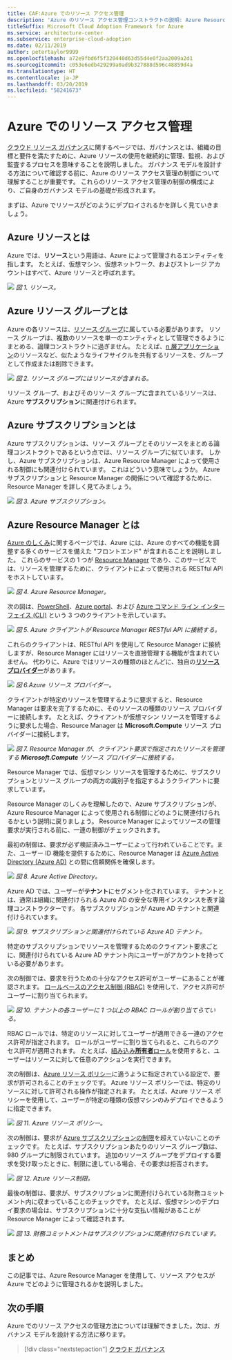 ```yaml
---
title: CAF:Azure でのリソース アクセス管理
description: 'Azure のリソース アクセス管理コンストラクトの説明: Azure Resource Manager、サブスクリプション、リソース グループ、リソース。'
titleSuffix: Microsoft Cloud Adoption Framework for Azure
ms.service: architecture-center
ms.subservice: enterprise-cloud-adoption
ms.date: 02/11/2019
author: petertaylor9999
ms.openlocfilehash: a72e9fbd6f5f320440d63d55d4e0f2aa2009a2d1
ms.sourcegitcommit: c053e6edb429299a0ad9b327888d596c48859d4a
ms.translationtype: HT
ms.contentlocale: ja-JP
ms.lasthandoff: 03/20/2019
ms.locfileid: "58241673"
---
```

# <a name="resource-access-management-in-azure"></a>Azure でのリソース アクセス管理

[クラウド リソース ガバナンス](what-is-governance.md)に関するページでは、ガバナンスとは、組織の目標と要件を満たすために、Azure リソースの使用を継続的に管理、監視、および監査するプロセスを意味することを説明しました。 ガバナンス モデルを設計する方法について確認する前に、Azure のリソース アクセス管理の制御について理解することが重要です。 これらのリソース アクセス管理の制御の構成により、ご自身のガバナンス モデルの基礎が形成されます。

まずは、Azure でリソースがどのようにデプロイされるかを詳しく見ていきましょう。

<!-- markdownlint-disable MD026 -->

## <a name="what-is-an-azure-resource"></a>Azure リソースとは

Azure では、**リソース**という用語は、Azure によって管理されるエンティティを指します。 たとえば、仮想マシン、仮想ネットワーク、およびストレージ アカウントはすべて、Azure リソースと呼ばれます。

![](../_images/governance-1-9.png)
*図 1. リソース。*

## <a name="what-is-an-azure-resource-group"></a>Azure リソース グループとは

Azure の各リソースは、[リソース グループ](/azure/azure-resource-manager/resource-group-overview#resource-groups)に属している必要があります。 リソース グループは、複数のリソースを単一のエンティティとして管理できるようにまとめる、論理コンストラクトに過ぎません。 たとえば、[n 層アプリケーション](/azure/architecture/guide/architecture-styles/n-tier)のリソースなど、似たようなライフサイクルを共有するリソースを、グループとして作成または削除できます。

![](../_images/governance-1-10.png)
*図 2. リソース グループにはリソースが含まれる。*

リソース グループ、およびそのリソース グループに含まれているリソースは、Azure **サブスクリプション**に関連付けられます。

## <a name="what-is-an-azure-subscription"></a>Azure サブスクリプションとは

Azure サブスクリプションは、リソース グループとそのリソースをまとめる論理コンストラクトであるという点では、リソース グループに似ています。 しかし、Azure サブスクリプションは、Azure Resource Manager によって使用される制御にも関連付けられています。 これはどういう意味でしょうか。 Azure サブスクリプションと Resource Manager の関係について確認するために、Resource Manager を詳しく見てみましょう。

![](../_images/governance-1-11.png)
*図 3. Azure サブスクリプション。*

## <a name="what-is-azure-resource-manager"></a>Azure Resource Manager とは

[Azure のしくみ](what-is-azure.md)に関するページでは、Azure には、Azure のすべての機能を調整する多くのサービスを備えた "フロントエンド" が含まれることを説明しました。 これらのサービスの 1 つが [Resource Manager](/azure/azure-resource-manager/) であり、このサービスでは、リソースを管理するために、クライアントによって使用される RESTful API をホストしています。

![](../_images/governance-1-12.png)
*図 4. Azure Resource Manager。*

次の図は、[PowerShell](/powershell/azure/overview)、[Azure portal](https://portal.azure.com)、および [Azure コマンド ライン インターフェイス (CLI)](/cli/azure) という 3 つのクライアントを示しています。

![](../_images/governance-1-13.png)
*図 5. Azure クライアントが Resource Manager RESTful API に接続する。*

これらのクライアントは、RESTful API を使用して Resource Manager に接続しますが、Resource Manager にはリソースを直接管理する機能が含まれていません。 代わりに、Azure ではリソースの種類のほとんどに、独自の[**リソース プロバイダー**](/azure/azure-resource-manager/resource-group-overview#terminology)があります。

![](../_images/governance-1-14.png)
*図 6.Azure リソース プロバイダー。*

クライアントが特定のリソースを管理するように要求すると、Resource Manager は要求を完了するために、そのリソースの種類のリソース プロバイダーに接続します。 たとえば、クライアントが仮想マシン リソースを管理するように要求した場合、Resource Manager は **Microsoft.Compute** リソース プロバイダーに接続します。

![](../_images/governance-1-15.png)
*図 7. Resource Manager が、クライアント要求で指定されたリソースを管理する **Microsoft.Compute** リソース プロバイダーに接続する。*

Resource Manager では、仮想マシン リソースを管理するために、サブスクリプションとリソース グループの両方の識別子を指定するようクライアントに要求しています。

Resource Manager のしくみを理解したので、Azure サブスクリプションが、Azure Resource Manager によって使用される制御にどのように関連付けられるかという説明に戻りましょう。 Resource Manager によってリソースの管理要求が実行される前に、一連の制御がチェックされます。

最初の制御は、要求が必ず検証済みユーザーによって行われていることです。また、ユーザー ID 機能を提供するために、Resource Manager は [Azure Active Directory (Azure AD)](/azure/active-directory/) との間に信頼関係を確保します。

![](../_images/governance-1-16.png)
*図 8. Azure Active Directory。*

Azure AD では、ユーザーが**テナント**にセグメント化されています。 テナントとは、通常は組織に関連付けられる Azure AD の安全な専用インスタンスを表す論理コンストラクターです。 各サブスクリプションが Azure AD テナントと関連付けられています。

![](../_images/governance-1-17.png)
*図 9. サブスクリプションと関連付けられている Azure AD テナント。*

特定のサブスクリプションでリソースを管理するためのクライアント要求ごとに、関連付けられている Azure AD テナント内にユーザーがアカウントを持っている必要があります。

次の制御では、要求を行うための十分なアクセス許可がユーザーにあることが確認されます。 [ロールベースのアクセス制御 (RBAC)](/azure/role-based-access-control/) を使用して、アクセス許可がユーザーに割り当てられます。

![](../_images/governance-1-18.png)
*図 10. テナントの各ユーザーに 1 つ以上の RBAC ロールが割り当てらている。*

RBAC ロールでは、特定のリソースに対してユーザーが適用できる一連のアクセス許可が指定されます。 ロールがユーザーに割り当てられると、これらのアクセス許可が適用されます。 たとえば、[組み込み**所有者**ロール](/azure/role-based-access-control/built-in-roles#owner)を使用すると、ユーザーはリソースに対して任意のアクションを実行できます。

次の制御は、[Azure リソース ポリシー](/azure/governance/policy/)に適うように指定されている設定で、要求が許可されることのチェックです。 Azure リソース ポリシーでは、特定のリソースに対して許可される操作が指定されます。 たとえば、Azure リソース ポリシーを使用して、ユーザーが特定の種類の仮想マシンのみデプロイできるように指定できます。

![](../_images/governance-1-19.png)
*図 11. Azure リソース ポリシー。*

次の制御は、要求が [Azure サブスクリプションの制限](/azure/azure-subscription-service-limits)を超えていないことのチェックです。 たとえば、サブスクリプションあたりのリソース グループ数は、980 グループに制限されています。 追加のリソース グループをデプロイする要求を受け取ったときに、制限に達している場合、その要求は拒否されます。

![](../_images/governance-1-20.png)
*図 12. Azure リソース制限。*

最後の制御は、要求が、サブスクリプションに関連付けられている財務コミットメント内に収まっていることのチェックです。 たとえば、仮想マシンのデプロイ要求の場合は、サブスクリプションに十分な支払い情報があることが Resource Manager によって確認されます。

![](../_images/governance-1-21.png)
*図 13. 財務コミットメントはサブスクリプションに関連付けられています。*

## <a name="summary"></a>まとめ

この記事では、Azure Resource Manager を使用して、リソース アクセスが Azure でどのように管理されるかを説明しました。

## <a name="next-steps"></a>次の手順

Azure でのリソース アクセスの管理方法については理解できました。次は、ガバナンス モデルを設計する方法に移ります。

> [!div class="nextstepaction"]
> [クラウド ガバナンス](../governance/overview.md)
